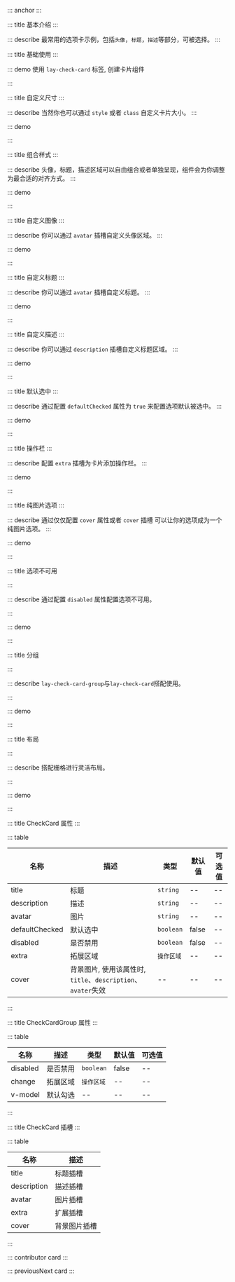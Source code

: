 ::: anchor
:::

::: title 基本介绍
:::

::: describe 最常用的选项卡示例，包括`头像`，`标题`，`描述`等部分，可被选择。
:::

::: title 基础使用
:::

::: demo 使用 `lay-check-card` 标签, 创建卡片组件

<template>
  <lay-check-card
    @click="handleClick"
    avatar="http://www.layui-vue.com/assets/logo-png.a3bc5caf.png"
    title="标题"
    description="选择一个由流程编排提供的典型用户案例，可以从中学习到流程编排很多设计理念。"
  >
  </lay-check-card>
</template>

<script>
import { ref } from 'vue'

export default {
  setup() {
    const handleClick = (value) =>  {
      // console.log(value);
    }
    return {
      handleClick
    }
  }
}
</script>

:::

::: title 自定义尺寸
:::

::: describe 当然你也可以通过 `style` 或者 `class` 自定义卡片大小。
:::

::: demo



<template>
 <lay-check-card
    style="width: 200px; height: 200px;"
    title="title"
    description="This is the description"
  >
  </lay-check-card>
</template>

<script>
import { ref } from 'vue'

export default {
  setup() {

    return {
    }
  }
}
</script>

:::

::: title 组合样式
:::

::: describe 头像，标题，描述区域可以自由组合或者单独呈现，组件会为你调整为最合适的对齐方式。
:::

::: demo

<template>
  <h4>只有图片时</h4>
  <lay-check-card
    avatar="http://www.layui-vue.com/assets/logo-png.a3bc5caf.png">
  </lay-check-card>
  <h4>只有图片和描述时</h4>
  <lay-check-card
    description="选择一个由流程编排提供的典型用户案例，可以从中学习到流程编排很多设计理念。"
    avatar="http://www.layui-vue.com/assets/logo-png.a3bc5caf.png">
  </lay-check-card>
  <h4>只有描述和标题时</h4>
  <lay-check-card
    description="选择一个由流程编排提供的典型用户案例，可以从中学习到流程编排很多设计理念。"
    title="示例">
  </lay-check-card>
  <h4>只有标题和图片</h4>
  <lay-check-card
    avatar="http://www.layui-vue.com/assets/logo-png.a3bc5caf.png"
    title="示例">
  </lay-check-card>
  <h4>只有标题时</h4>
  <lay-check-card
    title="示例">
  </lay-check-card>  
  <h4>只有描述时</h4>
  <lay-check-card
    description="选择一个由流程编排提供的典型用户案例，可以从中学习到流程编排很多设计理念。">
  </lay-check-card>  
</template>


:::

::: title 自定义图像
:::

::: describe 你可以通过 `avatar` 插槽自定义头像区域。
::: 

::: demo

<template>
 <lay-check-card
    title="示例">
    <template #avatar>
        <lay-icon type="layui-icon-face-smile" color="#009688"  size="24px"></lay-icon>
    </template>
  </lay-check-card>  
</template>

:::

::: title 自定义标题
:::

::: describe 你可以通过 `avatar` 插槽自定义标题。
:::

::: demo 

<template>
<lay-check-card
    description="选择一个由流程编排提供的典型用户案例，可以从中学习到流程编排很多设计理念。"
  >
    <template #title>
      <lay-icon type="layui-icon-face-smile" color="#009688"></lay-icon>
      <span style="margin-left: 10px; margin-right: 10px;">示例</span>
      <lay-tag type="primary" size="sm">标签</lay-tag>
    </template>
  </lay-check-card>
  <lay-check-card
    title="标题内容过长会自动进行省略，标题内容过长会自动进行省略"
    description="选择一个由流程编排提供的典型用户案例，可以从中学习到流程编排很多设计理念。"
  >
  </lay-check-card>
</template>

:::


::: title 自定义描述
:::

::: describe  你可以通过 `description` 插槽自定义标题区域。
:::

::: demo 

<template>
<lay-check-card
    avatar="http://www.layui-vue.com/assets/logo-png.a3bc5caf.png"
    title="标题">
    <template #description>
      选择一个由流程编排提供的典型用户案例，可以从中学习到流程编排很多设计理念。
      <a style="color: var(--global-primary-color)">查看详情</a>
    </template>
  </lay-check-card>
</template>

:::

::: title 默认选中
:::

::: describe  通过配置 `defaultChecked` 属性为 `true` 来配置选项默认被选中。
:::

::: demo 

<template>
  <lay-check-card
    defaultChecked
    avatar="http://www.layui-vue.com/assets/logo-png.a3bc5caf.png"
    title="标题">
  </lay-check-card>
</template>

:::


::: title 操作栏
:::

::: describe  配置 `extra` 插槽为卡片添加操作栏。
:::

::: demo 
<template>
  <lay-check-card
    defaultChecked
    avatar="http://www.layui-vue.com/assets/logo-png.a3bc5caf.png"
    title="标题">
     <template #extra>
     <lay-dropdown placement="top"  updateAtScroll>
        <lay-icon type="layui-icon-more" @click.stop></lay-icon>
        <template #content>
            <lay-dropdown-menu>
              <lay-dropdown-menu-item>选项一</lay-dropdown-menu-item>
              <lay-dropdown-menu-item>选项二</lay-dropdown-menu-item>
              <lay-dropdown-menu-item>选项三</lay-dropdown-menu-item>
            </lay-dropdown-menu>
        </template>
      </lay-dropdown>
    </template>
  </lay-check-card>
</template>

:::


::: title 纯图片选项
:::

::: describe  通过仅仅配置 `cover` 属性或者  `cover` 插槽 可以让你的选项成为一个纯图片选项。
:::

::: demo 
<template>
  <lay-check-card>
     <template #cover>
      <img src="https://gw.alipayobjects.com/mdn/rms_66ee3f/afts/img/A*FyH5TY53zSwAAAAAAAAAAABkARQnAQ"/>
    </template>
  </lay-check-card>
   <lay-check-card
   cover="https://gw.alipayobjects.com/mdn/rms_66ee3f/afts/img/A*FyH5TY53zSwAAAAAAAAAAABkARQnAQ">
  </lay-check-card>
</template>

:::


::: title 选项不可用

:::

::: describe  通过配置 `disabled` 属性配置选项不可用。

:::

::: demo 
<template>
 <lay-check-card
    avatar="http://www.layui-vue.com/assets/logo-png.a3bc5caf.png"
    title="标题"
    description="选择一个由流程编排提供的典型用户案例，可以从中学习到流程编排很多设计理念。"
  >
  </lay-check-card>
   <lay-check-card
    disabled
    avatar="http://www.layui-vue.com/assets/logo-png.a3bc5caf.png"
    title="标题"
    description="选择一个由流程编排提供的典型用户案例，可以从中学习到流程编排很多设计理念。"
  >
  </lay-check-card>
  <lay-check-card
    defaultChecked
    disabled
    avatar="http://www.layui-vue.com/assets/logo-png.a3bc5caf.png"
    title="标题"
    description="选择一个由流程编排提供的典型用户案例，可以从中学习到流程编排很多设计理念。"
  >
  </lay-check-card>
  <h4>整体不可用</h4>
   <lay-check-card-group disabled v-model="checked1">
    <lay-check-card
      value="1"
      avatar="http://www.layui-vue.com/assets/logo-png.a3bc5caf.png"
      title="标题"
      description="选择一个由流程编排提供的典型用户案例，可以从中学习到流程编排很多设计理念。">
  </lay-check-card>
   <lay-check-card
      value="4"
      avatar="http://www.layui-vue.com/assets/logo-png.a3bc5caf.png"
      title="标题"
      description="选择一个由流程编排提供的典型用户案例，可以从中学习到流程编排很多设计理念。">
  </lay-check-card>
  <lay-check-card
      disabled
      avatar="http://www.layui-vue.com/assets/logo-png.a3bc5caf.png"
      title="标题"
      description="选择一个由流程编排提供的典型用户案例，可以从中学习到流程编排很多设计理念。">
  </lay-check-card>
  </lay-check-card-group>
</template>

<script>
import { ref } from 'vue'
const checked1 = ref(['1', '2', '3'])

export default {
  setup() {
    return {
      checked1
    }
  }
}
</script>

:::

::: title 分组

:::

::: describe  `lay-check-card-group`与`lay-check-card`搭配使用。

:::

::: demo 

<template>
  <lay-check-card-group v-model="checked1" @change="groupChange">
    <lay-check-card
      value="1"
      avatar="http://www.layui-vue.com/assets/logo-png.a3bc5caf.png"
      title="标题"
      description="选择一个由流程编排提供的典型用户案例，可以从中学习到流程编排很多设计理念。">
  </lay-check-card>
   <lay-check-card
      value="4"
      avatar="http://www.layui-vue.com/assets/logo-png.a3bc5caf.png"
      title="标题"
      description="选择一个由流程编排提供的典型用户案例，可以从中学习到流程编排很多设计理念。">
  </lay-check-card>
  <lay-check-card
      disabled
      avatar="http://www.layui-vue.com/assets/logo-png.a3bc5caf.png"
      title="标题"
      description="选择一个由流程编排提供的典型用户案例，可以从中学习到流程编排很多设计理念。">
  </lay-check-card>
  </lay-check-card-group>
</template>

<script>
import { ref } from 'vue'
const checked1 = ref(['1', '2', '3'])

export default {
  setup() {
    const groupChange = (val) => {
      // console.log(val, 'val', 112)
    }
    return {
      checked1,
      groupChange
    }
  }
}
</script>

:::


::: title 布局

:::

::: describe  搭配栅格进行灵活布局。

:::

::: demo 

<template>
  <lay-check-card-group v-model="checked1" @change="groupChange">
  <lay-row>
   <lay-col md="8">
    <lay-check-card
      avatar="http://www.layui-vue.com/assets/logo-png.a3bc5caf.png"
      title="标题"
      description="选择一个由流程编排提供的典型用户案例，可以从中学习到流程编排很多设计理念。">
  </lay-check-card>
  </lay-col>
   <lay-col md="8">
   <lay-check-card
      avatar="http://www.layui-vue.com/assets/logo-png.a3bc5caf.png"
      title="标题"
      description="选择一个由流程编排提供的典型用户案例，可以从中学习到流程编排很多设计理念。">
  </lay-check-card>
  </lay-col>
   <lay-col md="8">
  <lay-check-card
      avatar="http://www.layui-vue.com/assets/logo-png.a3bc5caf.png"
      title="标题"
      description="选择一个由流程编排提供的典型用户案例，可以从中学习到流程编排很多设计理念。">
  </lay-check-card>
  </lay-col>
  </lay-row>
  </lay-check-card-group>
</template>

<script>
import { ref } from 'vue'
const checked1 = ref(['1', '2', '3'])

export default {
  setup() {
    const groupChange = (val) => {
      // console.log(val, 'val', 112)
    }
    return {
      checked1,
      groupChange
    }
  }
}
</script>

:::

::: title CheckCard 属性
:::

::: table

| 名称   | 描述 | 类型     | 默认值   | 可选值                   |
| ------ | ---- | -------- | -------- | ------------------------ |
| title  | 标题 | `string` | --       | --                       |
| description | 描述 | `string` | -- | -- |
| avatar | 图片 | `string` | -- | -- |
| defaultChecked | 默认选中 | `boolean` | false | -- |
| disabled | 是否禁用	 | `boolean` | false | -- |
| extra | 拓展区域	 | `操作区域` | -- | -- |
| cover | 背景图片, 使用该属性时, `title`、`description`、`avater`失效	 | -- | -- | -- |

:::

::: title CheckCardGroup 属性
:::

::: table

| 名称   | 描述 | 类型     | 默认值   | 可选值                   |
| ------ | ---- | -------- | -------- | ------------------------ |
| disabled | 是否禁用	 | `boolean` | false | -- |
| change | 拓展区域	 | `操作区域` | -- | -- |
| v-model | 默认勾选	 | -- | -- | -- |

:::



::: title CheckCard 插槽
:::

::: table

| 名称    | 描述     |
| ------- | -------- |
| title | 标题插槽 | 
| description  | 描述插槽 |
| avatar    | 图片插槽 |
| extra   | 扩展插槽 |
| cover  | 背景图片插槽 |


:::

::: contributor card
:::

::: previousNext card
:::
